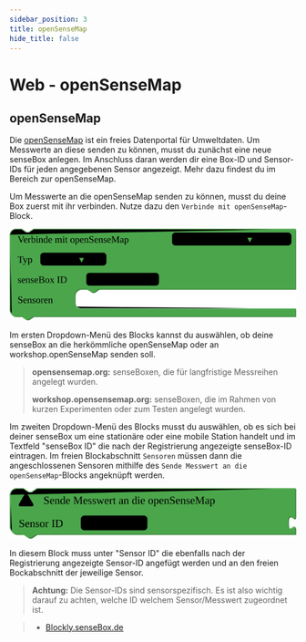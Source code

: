 ```yaml
---
sidebar_position: 3
title: openSenseMap
hide_title: false
---
```

# Web - openSenseMap

## openSenseMap
Die [openSenseMap](https://www.opensensemap.org) ist ein freies Datenportal für Umweltdaten. Um Messwerte an diese senden zu können, musst du zunächst eine neue senseBox anlegen. Im Anschluss daran werden dir eine Box-ID und Sensor-IDs für jeden angegebenen Sensor angezeigt. Mehr dazu findest du im Bereich zur openSenseMap.

Um Messwerte an die openSenseMap senden zu können, musst du deine Box zuerst mit ihr verbinden. Nutze dazu den `Verbinde mit openSenseMap`-Block.

![](../../../static/img/blockly-bilder/web-opensensemap/blockly-Web-oSeM-1.svg)

Im ersten Dropdown-Menü des Blocks kannst du auswählen, ob deine senseBox an die herkömmliche openSenseMap oder an workshop.openSenseMap senden soll.

> **opensensemap.org:** senseBoxen, die für langfristige Messreihen angelegt wurden.
>
> **workshop.opensensemap.org:** senseBoxen, die im Rahmen von kurzen Experimenten oder zum Testen angelegt wurden.

Im zweiten Dropdown-Menü des Blocks musst du auswählen, ob es sich bei deiner senseBox um eine stationäre oder eine mobile Station handelt und im Textfeld "senseBox ID" die nach der Registrierung angezeigte senseBox-ID eintragen.
Im freien Blockabschnitt `Sensoren` müssen dann die angeschlossenen Sensoren mithilfe des `Sende Messwert an die openSenseMap`-Blocks angeknüpft werden.

![](../../../static/img/blockly-bilder/web-opensensemap/blockly-Web-oSeM-2.svg)


In diesem Block muss unter "Sensor ID" die ebenfalls nach der Registrierung angezeigte Sensor-ID angefügt werden und an den freien Bockabschnitt der jeweilige Sensor.

> **Achtung:** Die Sensor-IDs sind sensorspezifisch. Es ist also wichtig darauf zu achten, welche ID welchem Sensor/Messwert zugeordnet ist.

> - [Blockly.senseBox.de](https://blockly.sensebox.de/)